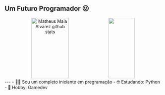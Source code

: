 ## Um Futuro Programador 😖
<div align="center">  
  <img width="49%" height="195px" src="[https://github-readme-stats.vercel.app/api?username=MatheusAlvarez&show_icons=true](https://github-readme-stats.vercel.app/api?username=Kachan360&show_icons=true&theme=transparent&count_private=true&hide_border=true&title_color=00bfbf&icon_color=00bfbf&text_color=c9d1d9&bg_color=0d1117" alt="Matheus Maia Alvarez github stats" /> 
  <img width="41%" height="195px" src="https://github-readme-stats.vercel.app/api/top-langs/?username=Kachan360&layout=compact&hide_border=true&title_color=00bfbf&text_color=00bfbf&bg_color=0d1117" />
</div>
---
- 😵‍💫 Sou um completo iniciante em pregramação
- 🤓 Estudando: Python
- 🍻 Hobby: Gamedev

